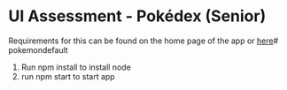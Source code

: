 # UI Assessment - Pokédex (Senior)

Requirements for this can be found on the home page of the app or [here](./src/README.md)# pokemondefault

1. Run npm install to install node
2. run npm start to start app
